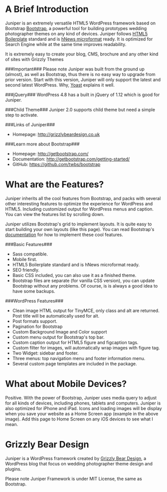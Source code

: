 A Brief Introduction
====================
Juniper is an extremely versatile HTML5 WordPress framework based on Bootstrap [Bootstrap](http://getbootstrap.com/), a powerful tool for building prototypes wedding photographer themes on any kind of devices. Juniper follows [HTML5 Boilerplate](http://html5boilerplate.com) standard and is [hNews microformat](https://www.readability.com/publishers/guidelines) ready. It is optimized for Search Engine while at the same time improves readability.

It is extremely easy to create your blog, CMS, brochure and any other kind of sites with Grizzly Themes

###Important###
Please note Juniper was built from the ground up (almost), as well as Bootstrap, thus there is no easy way to upgrade from prior version.  Start with this version, Juniper will only support the latest and second latest WordPress. Why, [Yoast](http://yoast.com/why-we-dont-support-old-wordpress-versions/) explains it well.

###jQuery###
WordPress 4.8 has a built in jQuery of 1.12 which is good for Juniper.

###Child Theme###
Juniper 2.0 supports child theme but need a simple step to activate.


###Links of Juniper###
* Homepage:      http://grizzlybeardesign.co.uk

###Learn more about Bootstrap###
* Homepage:      http://getbootstrap.com/  
* Documentation: http://getbootstrap.com/getting-started/
* GitHub:        https://github.com/twbs/bootstrap

What are the Features?
======================
Juniper inherits all the cool features from Bootstrap, and packs with several other interesting features to optimize the experience for WordPress and HTML5. Including customized output for WordPress menus and caption. You can view the features list by scrolling down.

Juniper utilizes Bootstrap's grid to implement layouts. It is quite easy to start building your own layouts (like this page). You can read Bootstrap's [documentation](http://getbootstrap.com/getting-started/) for how to implement these cool features.

###Basic Features###
* Sass compatible.
* Mobile first.
* HTML5 Boilerplate standard and is hNews microformat ready.
* SEO friendly.
* Basic CSS included, you can also use it as a finished theme.
* Bootstrap files are separate (for vanilla CSS version), you can update Bootstrap without any problems. Of course, is is always a good idea to have some backups.

###WordPress Features###
* Clean image HTML output for TinyMCE, only class and alt are returned. Post title will be automatically used for alt.
* Post formats support.
* Pagination for Bootstrap
* Custom Background Image and Color support
* Custom menu output for Bootstrap's top bar.
* Custom caption output for HTML5 figure and figcaption tags.
* Custom filter for images, will automatically wrap images with figure tag.
* Two Widget: sidebar and footer.
* Three menus: top navigation menu and footer information menu.
* Several custom page templates are included in the package.


What about Mobile Devices?
==========================
Positive. With the power of Bootstrap, Juniper uses media query to adjust for all kinds of devices, including phones, tablets and computers. Juniper is also optimized for iPhone and iPad. Icons and loading images will be display when you save your website as a Home Screen app (example in the above image). Add this page to Home Screen on any iOS devices to see what I mean.

Grizzly Bear Design
=============
Juniper is a WordPress framework created by [Grizzly Bear Design](http://grizzlybeardesign.co.uk), a WordPress blog that focus on wedding photographer theme design and plugins.

Please note Juniper Framework is under MIT License, the same as Bootstrap.

